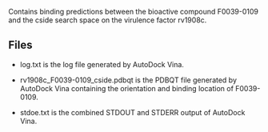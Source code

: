 Contains binding predictions between the bioactive compound F0039-0109 and the cside search space on the virulence factor rv1908c.

## Files

- log.txt is the log file generated by AutoDock Vina.

- rv1908c_F0039-0109_cside.pdbqt is the PDBQT file generated by AutoDock Vina containing the orientation and binding location of F0039-0109.

- stdoe.txt is the combined STDOUT and STDERR output of AutoDock Vina.

